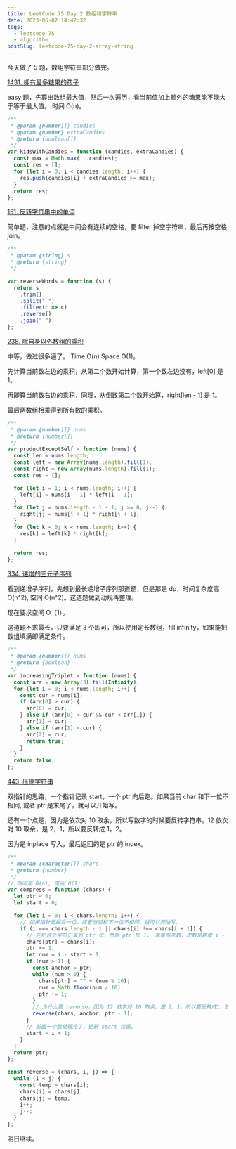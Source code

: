 ```yaml
---
title: LeetCode 75 Day 2 数组和字符串
date: 2023-06-07 14:47:32
tags:
  - leetcode-75
  - algorithm
postSlug: leetcode-75-day-2-array-string
---
```


今天做了 5 题，数组字符串部分做完。

[1431. 拥有最多糖果的孩子](https://leetcode.cn/problems/kids-with-the-greatest-number-of-candies/description/?envType=study-plan-v2&envId=leetcode-75)

easy 题，先算出数组最大值，然后一次遍历，看当前值加上额外的糖果能不能大于等于最大值。 时间 O(n)。

```js
/**
 * @param {number[]} candies
 * @param {number} extraCandies
 * @return {boolean[]}
 */
var kidsWithCandies = function (candies, extraCandies) {
  const max = Math.max(...candies);
  const res = [];
  for (let i = 0; i < candies.length; i++) {
    res.push(candies[i] + extraCandies >= max);
  }
  return res;
};
```

[151. 反转字符串中的单词](https://leetcode.cn/problems/reverse-words-in-a-string/description/?envType=study-plan-v2&envId=leetcode-75)

简单题，注意的点就是中间会有连续的空格，要 filter 掉空字符串，最后再按空格 join。

```js
/**
 * @param {string} s
 * @return {string}
 */

var reverseWords = function (s) {
  return s
    .trim()
    .split(" ")
    .filter(c => c)
    .reverse()
    .join(" ");
};
```

[238. 除自身以外数组的乘积](https://leetcode.cn/problems/product-of-array-except-self/description/?envType=study-plan-v2&envId=leetcode-75)

中等，做过很多遍了。 Time O(n) Space O(1)。

先计算当前数左边的乘积，从第二个数开始计算，第一个数左边没有，left[0] 是 1。

再即算当前数右边的乘积，同理，从倒数第二个数开始算，right[len - 1] 是 1。

最后两数组相乘得到所有数的乘积。

```js
/**
 * @param {number[]} nums
 * @return {number[]}
 */
var productExceptSelf = function (nums) {
  const len = nums.length;
  const left = new Array(nums.length).fill(1);
  const right = new Array(nums.length).fill(1);
  const res = [];

  for (let i = 1; i < nums.length; i++) {
    left[i] = nums[i - 1] * left[i - 1];
  }
  for (let j = nums.length - 1 - 1; j >= 0; j--) {
    right[j] = nums[j + 1] * right[j + 1];
  }
  for (let k = 0; k < nums.length; k++) {
    res[k] = left[k] * right[k];
  }

  return res;
};
```

[334. 递增的三元子序列](https://leetcode.cn/problems/increasing-triplet-subsequence/description/?envType=study-plan-v2&envId=leetcode-75)

看到递增子序列，先想到最长递增子序列那道题，但是那是 dp，时间复杂度高 O(n^2), 空间 O(n^2)。这道题做到动规再整理。

现在要求空间 O（1）。

这道题不求最长，只要满足 3 个即可，所以使用定长数组，fill infinity，如果能把数组填满即满足条件。

```js
/**
 * @param {number[]} nums
 * @return {boolean}
 */
var increasingTriplet = function (nums) {
  const arr = new Array(3).fill(Infinity);
  for (let i = 0; i < nums.length; i++) {
    const cur = nums[i];
    if (arr[0] > cur) {
      arr[0] = cur;
    } else if (arr[0] < cur && cur < arr[1]) {
      arr[1] = cur;
    } else if (arr[1] < cur) {
      arr[2] = cur;
      return true;
    }
  }
  return false;
};
```

[443. 压缩字符串](https://leetcode.cn/problems/string-compression/description/?envType=study-plan-v2&envId=leetcode-75)

双指针的思路，一个指针记录 start，一个 ptr 向后跑。如果当前 char 和下一位不相同, 或者 ptr 是末尾了，就可以开始写。

还有一个点是，因为是依次对 10 取余，所以写数字的时候要反转字符串。12 依次对 10 取余，是 2，1，所以要反转成 1，2。

因为是 inplace 写入，最后返回的是 ptr 的 index。

```js
/**
 * @param {character[]} chars
 * @return {number}
 */
// 时间是 O(n), 空间 O(1)
var compress = function (chars) {
  let ptr = 0;
  let start = 0;

  for (let i = 0; i < chars.length; i++) {
    // 如果指针是最后一位，或者当前和下一位不相同，就可以开始写。
    if (i === chars.length - 1 || chars[i] !== chars[i + 1]) {
      // 先把这个字符记录到 ptr 位，然后 ptr 加 1， 准备写次数，次数是跨度 i - start + 1
      chars[ptr] = chars[i];
      ptr += 1;
      let num = i - start + 1;
      if (num > 1) {
        const anchor = ptr;
        while (num > 0) {
          chars[ptr] = "" + (num % 10);
          num = Math.floor(num / 10);
          ptr += 1;
        }
        // 为什么要 reverse，因为 12 依次对 10 取余，是 2，1，所以要反转成1，2
        reverse(chars, anchor, ptr - 1);
      }
      // 前面一个数处理完了，更新 start 位置。
      start = i + 1;
    }
  }
  return ptr;
};

const reverse = (chars, i, j) => {
  while (i < j) {
    const temp = chars[i];
    chars[i] = chars[j];
    chars[j] = temp;
    i++;
    j--;
  }
};
```

明日继续。
